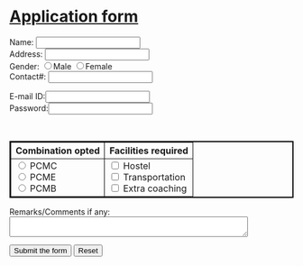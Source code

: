<html>
 <head> 
  <title> Form with table </title> 
 </head> 
 <body> 
  <form> 
   <h1><u>Application form</u></h1> Name: 
   <input type="text" name="your name" maxlength="15"> 
   <br> Address: 
   <input type="text" name="Addr"> 
   <br> Gender: 
   <input type="radio" name="Gndr" value="M">Male 
   <input type="radio" name="Gndr" valur="F">Female 
   <br> Contact#: 
   <input type="text" name="Cnum"> 
   <p> E-mail ID:<input type="text" name="email"><br> Password:<input type="PASSWORD" mame="pwd"></p> 
   <br> 
   <table border="2" bordercolor="black" cellpadding="5"> 
    <tbody> 
     <tr> 
      <th>Combination opted</th> 
      <th>Facilities required </th> 
     </tr> 
     <tr> 
      <td><input type="radio" name="course" value="pcmc"> PCMC <br> <input type="radio" name="course" value="pcme"> PCME<br> <input type="radio" name="course" value="pcmb"> PCMB </td> 
      <td> <input type="checkbox" name="hstl" value="yes"> Hostel <br> <input type="checkbox" name="tr" value="yes"> Transportation <br> <input type="checkbox" name="coaching" valut="yes"> Extra coaching <br> </td> 
     </tr> 
    </tbody> 
   </table> 
   <p> Remarks/Comments if any: <br> <textarea name="comment" rows="2" cols="50">
     </textarea> </p> 
   <input type="submit" value="Submit the form"> 
   <input type="Reset"> 
  </form> 
 </body>
</html>
